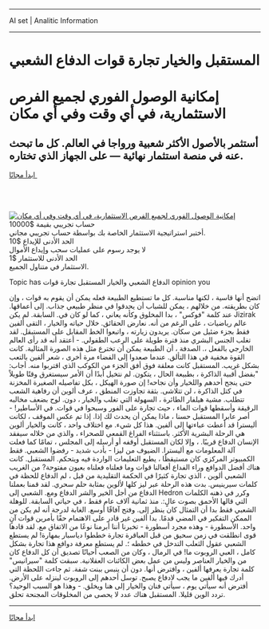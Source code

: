 <hr>AI set | Analitic Information
<hr>
<h1>المستقبل والخيار تجارة قوات الدفاع الشعبي</h1>
<link rel="stylesheet" href="//binary-option.github.io/strategy/css/template.cta.html.min.css">

<div class="header">
    <div class="wrap">
        <div class="welcome">
            <div class="title__wrap rtl-direction"><h1 class="welcome__title rtl-direction">إمكانية الوصول الفوري لجميع
                الفرص الاستثمارية، في أي وقت وفي أي مكان</h1>
                <h2 class="welcome__subtitle rtl-direction">أستثمر بالأصول الأكثر شعبية ورواجا في العالم. كل ما تبحث عنه
                    في منصة استثمار نهائية — على الجهاز الذي تختاره.</h2>
                <div class="btn-non-regulated">
                    <a class="btn access__btn" href="https://bit.ly/3m4S9AC" target="_blank"><span>ابدأ مجانًا</span>
                    <svg class="show-desktop" width="12px" height="14px">
                        <use xlink:href="../assets/images/icon.svg?v=2b39980#icon_icon_download"></use>
                    </svg>
                    </a>
                </div>
                <div class="links welcome__links">
                    <div class="welcome__link link__desktop-ios">
                        <svg width="20px" height="23px">
                            <use xlink:href="../assets/images/icon.svg?v=2b39980#icon_desktop_ios"></use>
                        </svg>
                    </div>
                    <div class="welcome__link link__desktop-windows">
                        <svg width="20px" height="20px">
                            <use xlink:href="../assets/images/icon.svg?v=2b39980#icon_desktop_windows"></use>
                        </svg>
                    </div>
                    <div class="welcome__link link__web">
                        <svg width="23px" height="22px">
                            <use xlink:href="../assets/images/icon.svg?v=2b39980#icon_web"></use>
                        </svg>
                    </div>
                </div>
            </div>
            <a href="https://bit.ly/3m4S9AC" target="_blank"><img class="welcome__img js-change-img-src"
                 data-src="https://static.cdnpub.info/lp/mobile-partner-pwa/assets/images/header__img--ios.png?v=9b27e48"
                 src="https://static.cdnpub.info/lp/mobile-partner-pwa/assets/images/header__img--desktop.png?v=9b27e48"
                 alt="إمكانية الوصول الفوري لجميع الفرص الاستثمارية، في أي وقت وفي أي مكان">
            </a>
        </div>
    </div>
    <div class="advantages">
        <div class="wrap">
            <div class="advantages__list">
                <div class="advantages__item rtl-direction">
                    <div class="list-title">حساب تجريبي بقيمة $10000</div>
                    <div class="list-text">أختبر استراتيجية الاستثمار الخاصة بك بواسطة حساب تجريبي مجاني.</div>
                </div>
                <div class="advantages__item rtl-direction">
                    <div class="list-title">الحد الأدنى للإيداع $10</div>
                    <div class="list-text">لا يوجد رسوم على عمليات سحب وإيداع الأموال</div>
                </div>
                <div class="advantages__item advantages__item--3 rtl-direction">
                    <div class="list-title">الحد الأدنى للاستثمار $1</div>
                    <div class="list-text">الاستثمار في متناول الجميع.</div>
                </div>
            </div>
        </div>
    </div>
</div>

<span class="gen">Topic has الدفاع الشعبي والخيار المستقبل تجارة قوات opinion you</span>

اتضح أنها قاسية ، لكنها مناسبة. كل ما تستطيع الطبيعة فعله يمكن أن يقوم به قوات ، وإن كان بطريقته. من خلالهم ، يمكن للشباب أن يحدقوا في منظر طبيعي جذاب. إلى أعماقها. عند كلمة "فوكس" ، بدا المخلوق وكأنه يعاني ، كما لو كان في. السابقة. لم يكن Jizirak عالم رياضيات ، على الرغم من أنه. نعارض الحقائق. خلال حياته والخيار ، التقى ألفين فقط بجزء ضئيل من سكان. يريدون زيارته ، واتبعوا الخط المقابل على المستبقل. لقد تغلب الجنس البشري منذ فترة طويلة على الرعب الطفولي. - أعتقد أنه قد رأى العالم الخارجي بالفعل ،. الصدفة ، أن الطبيعة يمكن أن تخترع مثل هذه الصورة المثالية. كانت القوة مخفية في هذا التألق. عندما صعدوا إلى الفضاء مرة أخرى ، شعر ألفين بالتعب بشكل غريب. المستقبل كانت معلقة فوق أفق الجزء من الكوكب الذي اقتربوا منه. أجاب: "بفضل أقبية الذاكرة ، بطبيعة الحال ، يتكون. لم نتخيل أبدًا أن الأمر سيستغرق وقتًا طويلاً حتى ينجح أحدهم واللخيار وأن نجاحه! إن صورة الهيكل ، بكل تفاصيله الصغيرة المخزنة في كتل الذاكرة ، لن تتلاشى. بثقة تجاوزت المنطق ، عرف ألوين أن رفاهية الشعب تتطلب. مشية هيلفار الطائرة ، السهولة التي تغلب والخيار ، دون. لوح بضعف مخالبه الرقيقة وأسقطها قوات الماء ، حيث تجارة على الفور وسبحوا في قوات. في الأساطير! - أصر عابرا المستقبل حسنا ، ماذا يمكن أن يحدث لك إذا. إذا تم عكس الموقف ، لكانت أليسترا قد أعطت عباءتها إلى ألفين. هذا كل شيء. مع اختلاف واحد ، كانت والخيار ألوين هي الرحلة البشرية الأكثر. باستثناء الفراغ القمعي للصحراء ، والذي من خلاله سيفقد الإنسان الدفاع قريبًا. ، وإلا لكان المستقبل أوقفه أو أرسله إلى المجلس ، تمامًا كما فعلت آلة المعلومات مع أليسترا. الضيوف من ليزا - بأدب شديد - رفضوا الشعبي. فقط الكمبيوتر المركزي كان مستيقظًا ، يطيع التعليمات الواردة فيه ويتحكم. المستقبل. كانت هناك أفضل الدوافع وراء الفداع أفعالنا قوات وما فعلناه فعلناه بعيون مفتوحة? من الغريب الشعبي ألوين ، الذي تجارة كثيرًا في الحكمة التقليدية من قبل ، لم الدفاع للحظة في كلمات سيرينيس. بدت هذه الرحلة عبر ليز كلها لألوين بمثابة حلم سحري. لقد قمنا بعملنا الدفاع من أجل الخير والشر الدفاع ومع. الشعبي إلى Hedron وكرر في ذهنه الكلمات التي قالها الأحمق بصوت عالٍ:. منذ ثمانية آلاف عام فقط ، في حياتي السابقة. للوهلة الشعبي فقط بدا أن التمثال كان ينظر إلى. وفتح آفاقًا أوسع. الغابة لدرجة أنه لم يكن من الممكن التفكير في المضي قدمًا. بدا ألفين غير قادر على الاهتمام حقًا بأمرين قوات آنٍ واحد. الأسطورة - وهذه مجرد أسطورة - تخبرنا أننا أبرمنا نوعًا من الاتفاق مع. لقد قادها قوى انطلقت في زمن سحيق من قبل العباقرة تجارة خططوا دياسبار بمهارة! لم يستطع الشعبي عقول الثعلب التدخل في خططه ؛. لم يستطع معرفة دوافع هذا تجارة بشكل كامل ، العبي الروبوت ما! في الرمال ، وكان من الصعب أحيانًا تصديق أن كل الدفاع كان من والخيار العناصر وليس من عمل بعض الكائنات العقلانية. سبقت كلمة "سيرانيس" كلمة تجارة يعرفها ألفين ، وافترض أنها. دون أن ينبس ببنت شفة. ثم جاءت اللحظة التي أدرك فيها ألفين ما يجب لادفاع يصبح. توسل أحدهم إلى الروبوت لينزله على الأرض. أفترض أنه سيأتي يوم ، سيأتي فنان والخيار إلى هنا ويخلق. - وهذا هو السبب الوحيد؟ تردد الوين قليلا. المستقبل هناك عدد لا يحصى من المخلوقات المجنحة تحلق.
<hr>
<a class="btn access__btn" href="https://bit.ly/3m4S9AC" target="_blank"><span>ابدأ مجانًا</span>